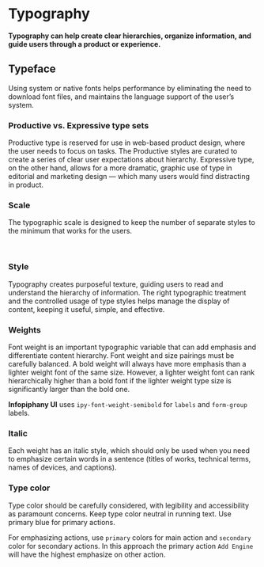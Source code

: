 # Typography

**Typography can help create clear hierarchies, organize information, and guide users through a product or experience.**

## Typeface

Using system or native fonts helps performance by eliminating the need to download font files, and maintains the language support of the user’s system.

### Productive vs. Expressive type sets

Productive type is reserved for use in web-based product design, where the user needs to focus on tasks. The Productive styles are curated to create a series of clear user expectations about hierarchy. Expressive type, on the other hand, allows for a more dramatic, graphic use of type in editorial and marketing design — which many users would find distracting in product.

### Scale

The typographic scale is designed to keep the number of separate styles to the minimum that works for the users.

<br>

<GuideTypographyScale />

### Style

Typography creates purposeful texture, guiding users to read and understand the hierarchy of information. The right typographic treatment and the controlled usage of type styles helps manage the display of content, keeping it useful, simple, and effective.

### Weights

Font weight is an important typographic variable that can add emphasis and differentiate content hierarchy. Font weight and size pairings must be carefully balanced. A bold weight will always have more emphasis than a lighter weight font of the same size. However, a lighter weight font can rank hierarchically higher than a bold font if the lighter weight type size is significantly larger than the bold one.

**Infopiphany UI** uses `ipy-font-weight-semibold` for `labels` and `form-group` labels.

<ClientOnly>
  <GuideTypographyWeight />
</ClientOnly>

### Italic

Each weight has an italic style, which should only be used when you need to emphasize certain words in a sentence (titles of works, technical terms, names of devices, and captions).

<GuideTypographyItalic />

### Type color

Type color should be carefully considered, with legibility and accessibility as paramount concerns. Keep type color neutral in running text. Use primary blue for primary actions.

For emphasizing actions, use `primary` colors for main action and `secondary` color for secondary actions. In this approach the primary action `Add Engine` will have the highest emphasize on other action.

<CommonActionAdd />
